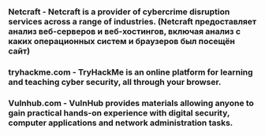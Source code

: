 ### Netcraft - Netcraft is a provider of cybercrime disruption services across a range of industries. (Netcraft предоставляет анализ веб-серверов и веб-хостингов, включая анализ с каких операционных систем и браузеров был посещён сайт)
### tryhackme.com - TryHackMe is an online platform for learning and teaching cyber security, all through your browser.
### Vulnhub.com - VulnHub provides materials allowing anyone to gain practical hands-on experience with digital security, computer applications and network administration tasks.
